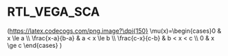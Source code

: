 # RTL_VEGA_SCA

(https://latex.codecogs.com/png.image?\dpi{150} \mu(x)=\begin{cases}0 & x \le a \\\\ \frac{x-a}{b-a} & a < x \le b \\\\ \frac{c-x}{c-b} & b < x < c \\\\ 0 & x \ge c \end{cases}
)
